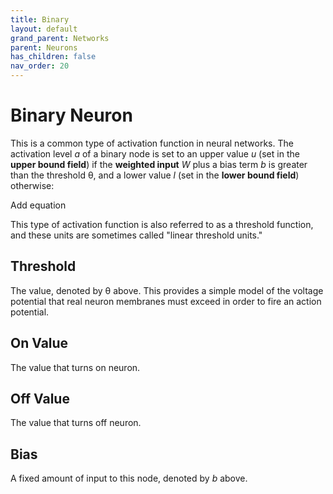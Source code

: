 ```yaml
---
title: Binary
layout: default
grand_parent: Networks
parent: Neurons
has_children: false
nav_order: 20
---
```


# Binary Neuron

This is a common type of activation function in neural networks. The activation level *a* of a binary node is set to an upper value *u* (set in the **upper bound field**) if the **weighted input** *W* plus a bias term *b* is greater than the threshold θ, and a lower value *l* (set in the **lower bound field**) otherwise:

<!-- TODO --> Add equation

This type of activation function is also referred to as a threshold function, and these units are sometimes called "linear threshold units."

## Threshold

The value, denoted by θ above. This provides a simple model of the voltage potential that real neuron membranes must exceed in order to fire an action potential.

## On Value

The value that turns on neuron.

## Off Value

The value that turns off neuron.

## Bias

A fixed amount of input to this node, denoted by *b* above.

